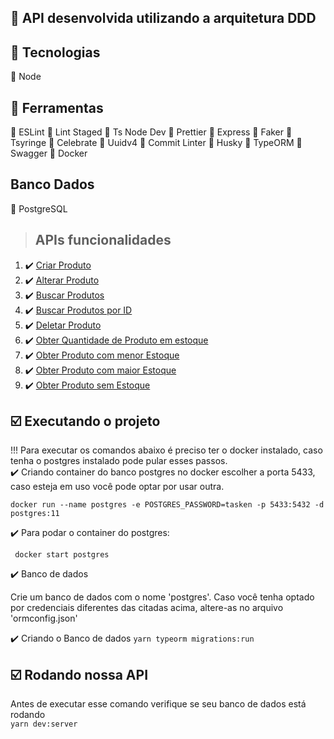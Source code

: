 ## :wrench: API desenvolvida utilizando a arquitetura DDD

## :wrench: Tecnologias

:red_circle: Node

## :wrench: Ferramentas

:large_orange_diamond: ESLint
:large_orange_diamond: Lint Staged
:large_orange_diamond: Ts Node Dev
:large_orange_diamond: Prettier
:large_orange_diamond: Express
:large_orange_diamond: Faker
:large_orange_diamond: Tsyringe
:large_orange_diamond: Celebrate
:large_orange_diamond: Uuidv4
:large_orange_diamond: Commit Linter
:large_orange_diamond: Husky
:large_orange_diamond: TypeORM
:large_orange_diamond: Swagger
:large_orange_diamond: Docker

## Banco Dados

:paperclip: PostgreSQL

> ## APIs funcionalidades

1. :heavy_check_mark: [Criar Produto](./requirements/create-user.md)
2. :heavy_check_mark: [Alterar Produto](./requirements/session-user.md)
3. :heavy_check_mark: [Buscar Produtos](./requirements/add-favorite-product.md)
4. :heavy_check_mark: [Buscar Produtos por ID](./requirements/add-favorite-product.md)
5. :heavy_check_mark: [Deletar Produto](./requirements/remove-favorite-product.md)
6. :heavy_check_mark: [Obter Quantidade de Produto em estoque](./requirements/list-favorite-products.md)
7. :heavy_check_mark: [Obter Produto com menor Estoque](./requirements/list-favorite-products.md)
8. :heavy_check_mark: [Obter Produto com maior Estoque](./requirements/list-favorite-products.md)
9. :heavy_check_mark: [Obter Produto sem Estoque](./requirements/list-favorite-products.md)

## :ballot_box_with_check: Executando o projeto

!!! Para executar os comandos abaixo é preciso ter o docker instalado, caso tenha o postgres instalado pode pular esses passos.
</br>
:heavy_check_mark: Criando container do banco postgres no docker
escolher a porta 5433, caso esteja em uso você pode optar por usar outra.
<br>

`docker run --name postgres -e POSTGRES_PASSWORD=tasken -p 5433:5432 -d postgres:11`

:heavy_check_mark: Para podar o container do postgres:
<br>

` docker start postgres`

:heavy_check_mark: Banco de dados

<p> Crie um banco de dados com o nome 'postgres'. Caso você tenha optado por credenciais diferentes das citadas acima, altere-as no arquivo 'ormconfig.json' </p>

:heavy_check_mark: Criando o Banco de dados
`yarn typeorm migrations:run`

## :ballot_box_with_check: Rodando nossa API

Antes de executar esse comando verifique se seu banco de dados está rodando </br>
`yarn dev:server`
